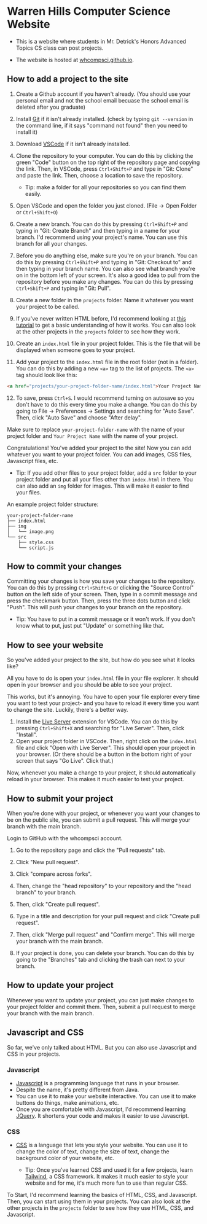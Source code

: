 # Warren Hills Computer Science Website

- This is a website where students in Mr. Detrick's Honors Advanced Topics CS class can post projects.

- The website is hosted at [whcompsci.github.io](https://whcompsci.github.io/).

## How to add a project to the site

1. Create a Github account if you haven't already. (You should use your personal email and not the school email becuase the school email is deleted after you graduate)
2. Install [Git](https://git-scm.com/downloads) if it isn't already installed. (check by typing `git --version` in the command line, if it says "command not found" then you need to install it)
3. Download [VSCode](https://code.visualstudio.com/download) if it isn't already installed.

4. Clone the repository to your computer. You can do this by clicking the green "Code" button on the top right of the repository page and copying the link. Then, in VSCode, press `Ctrl+Shift+P` and type in "Git: Clone" and paste the link. Then, choose a location to save the repository.
   - Tip: make a folder for all your repositories so you can find them easily.
5. Open VSCode and open the folder you just cloned. (File -> Open Folder or `Ctrl+Shift+O`)

6. Create a new branch. You can do this by pressing `Ctrl+Shift+P` and typing in "Git: Create Branch" and then typing in a name for your branch. I'd recommend using your project's name. You can use this branch for all your changes.

7. Before you do anything else, make sure you're on your branch. You can do this by pressing `Ctrl+Shift+P` and typing in "Git: Checkout to" and then typing in your branch name. You can also see what branch you're on in the bottom left of your screen. It's also a good idea to pull from the repository before you make any changes. You can do this by pressing `Ctrl+Shift+P` and typing in "Git: Pull".

8. Create a new folder in the `projects` folder. Name it whatever you want your project to be called.

9. If you've never written HTML before, I'd recommend looking at [this tutorial](https://www.tutorialspoint.com/html/index.htm) to get a basic understanding of how it works. You can also look at the other projects in the `projects` folder to see how they work.

10. Create an `index.html` file in your project folder. This is the file that will be displayed when someone goes to your project.

11. Add your project to the `index.html` file in the root folder (not in a folder). You can do this by adding a new `<a>` tag to the list of projects. The `<a>` tag should look like this:

```html
<a href="projects/your-project-folder-name/index.html">Your Project Name</a>
```

12. To save, press `Ctrl+S`. I would recommend turning on autosave so you don't have to do this every time you make a change. You can do this by going to File -> Preferences -> Settings and searching for "Auto Save". Then, click "Auto Save" and choose "After delay".

Make sure to replace `your-project-folder-name` with the name of your project folder and `Your Project Name` with the name of your project.

Congratulations! You've added your project to the site! Now you can add whatever you want to your project folder. You can add images, CSS files, Javascript files, etc.

- Tip: If you add other files to your project folder, add a `src` folder to your project folder and put all your files other than `index.html` in there. You can also add an `img` folder for images. This will make it easier to find your files.

An example project folder structure:

```
your-project-folder-name
├── index.html
├── img
│   └── image.png
└── src
    ├── style.css
    └── script.js
```

## How to commit your changes

Committing your changes is how you save your changes to the repository. You can do this by pressing `Ctrl+Shift+G` or clicking the "Source Control" button on the left side of your screen. Then, type in a commit message and press the checkmark button. Then, press the three dots button and click "Push". This will push your changes to your branch on the repository.

- Tip: You have to put in a commit message or it won't work. If you don't know what to put, just put "Update" or something like that.

## How to see your website

So you've added your project to the site, but how do you see what it looks like?

All you have to do is open your `index.html` file in your file explorer. It should open in your browser and you should be able to see your project.

This works, but it's annoying. You have to open your file explorer every time you want to test your project- and you have to reload it every time you want to change the site. Luckily, there's a better way.

1. Install the [Live Server](https://marketplace.visualstudio.com/items?itemName=ritwickdey.LiveServer) extension for VSCode. You can do this by pressing `Ctrl+Shift+X` and searching for "Live Server". Then, click "Install".
2. Open your project folder in VSCode. Then, right click on the `index.html` file and click "Open with Live Server". This should open your project in your browser. (Or there should be a button in the bottom right of your screen that says "Go Live". Click that.)

Now, whenever you make a change to your project, it should automatically reload in your browser. This makes it much easier to test your project.

## How to submit your project

When you're done with your project, or whenever you want your changes to be on the public site, you can submit a pull request. This will merge your branch with the main branch.

Login to GitHub with the whcompsci account.

1. Go to the repository page and click the "Pull requests" tab.

2. Click "New pull request".

3. Click "compare across forks".

4. Then, change the "head repository" to your repository and the "head branch" to your branch.

5. Then, click "Create pull request".

6. Type in a title and description for your pull request and click "Create pull request".

7. Then, click "Merge pull request" and "Confirm merge". This will merge your branch with the main branch.

8. If your project is done, you can delete your branch. You can do this by going to the "Branches" tab and clicking the trash can next to your branch.

## How to update your project

Whenever you want to update your project, you can just make changes to your project folder and commit them. Then, submit a pull request to merge your branch with the main branch.

## Javascript and CSS

So far, we've only talked about HTML. But you can also use Javascript and CSS in your projects.

### Javascript

- [Javascript](https://www.w3schools.com/js/default.asp) is a programming language that runs in your browser. 
- Despite the name, it's pretty different from Java. 
- You can use it to make your website interactive. You can use it to make buttons do things, make animations, etc.
- Once you are comfortable with Javascript, I'd recommend learning [JQuery](https://www.w3schools.com/jquery/). It shortens your code and makes it easier to use Javascript.

### CSS

- [CSS](https://www.w3schools.com/css/default.asp) is a language that lets you style your website. You can use it to change the color of text, change the size of text, change the background color of your website, etc.

  - Tip: Once you've learned CSS and used it for a few projects, learn [Tailwind](https://tailwindcss.com/), a CSS framework. It makes it much easier to style your website and for me, it's much more fun to use than regular CSS.

To Start, I'd recommend learning the basics of HTML, CSS, and Javascript. Then, you can start using them in your projects. You can also look at the other projects in the `projects` folder to see how they use HTML, CSS, and Javascript.
